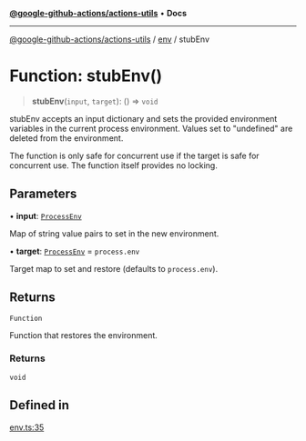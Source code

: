 [**@google-github-actions/actions-utils**](../../README.md) • **Docs**

***

[@google-github-actions/actions-utils](../../modules.md) / [env](../README.md) / stubEnv

# Function: stubEnv()

> **stubEnv**(`input`, `target`): () => `void`

stubEnv accepts an input dictionary and sets the provided environment
variables in the current process environment. Values set to "undefined" are
deleted from the environment.

The function is only safe for concurrent use if the target is safe for
concurrent use. The function itself provides no locking.

## Parameters

• **input**: [`ProcessEnv`](../type-aliases/ProcessEnv.md)

Map of string value pairs to set in the new environment.

• **target**: [`ProcessEnv`](../type-aliases/ProcessEnv.md) = `process.env`

Target map to set and restore (defaults to `process.env`).

## Returns

`Function`

Function that restores the environment.

### Returns

`void`

## Defined in

[env.ts:35](https://github.com/google-github-actions/actions-utils/blob/main/src/env.ts#L35)
